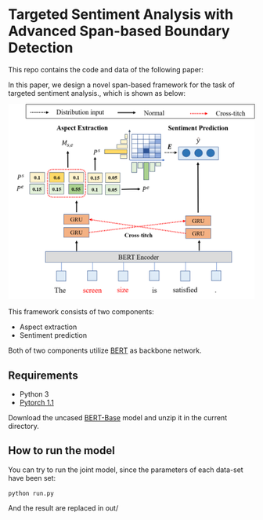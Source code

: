 # Targeted Sentiment Analysis with Advanced Span-based Boundary Detection 

This repo contains the code and data of the following paper:

In this paper, we design a novel span-based framework for the task of targeted sentiment analysis., which is shown as below:
<p>
<img src="image/model.PNG" width="600">
</p>

This framework consists of two components:  
- Aspect extraction  
- Sentiment prediction

Both of two components utilize [BERT](https://github.com/huggingface/pytorch-pretrained-BERT) as backbone network. 

## Requirements
- Python 3
- [Pytorch 1.1](https://pytorch.org/) 

Download the uncased [BERT-Base](https://drive.google.com/file/d/13I0Gj7v8lYhW5Hwmp5kxm3CTlzWZuok2/view?usp=sharing) model and unzip it in the current directory. 



## How to run the model
You can  try to run the joint model, since the parameters of each data-set have been set:

```
python run.py 
```

And the result are replaced in out/


